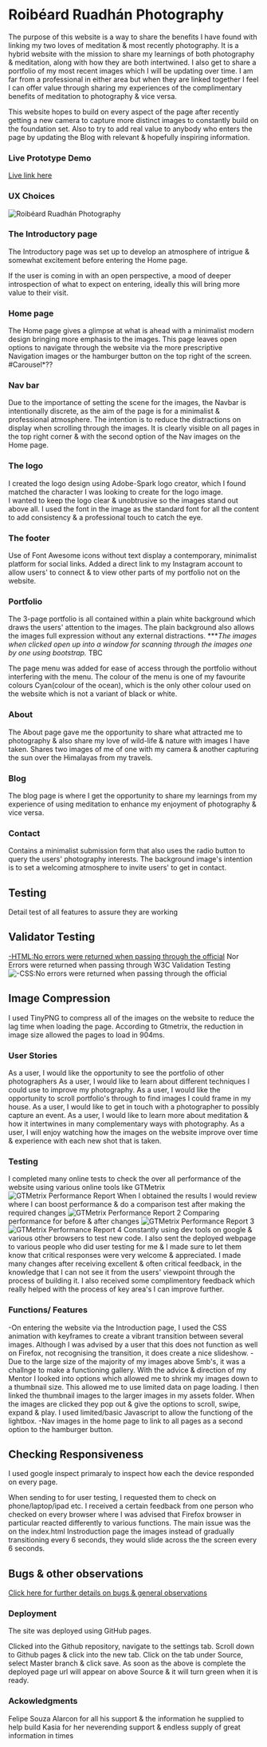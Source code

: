 # Roibéard Ruadhán Photography

The purpose of this website is a way to share the benefits I have found with linking my two loves of meditation & most recently photography. It is a hybrid website with the mission to share my learnings of both photography & meditation, along with how they are both intertwined. I also get to share a portfolio of my most recent images which I will be updating over time. 
I am far from a professional in either area but when they are linked together I feel I can offer value through sharing my experiences of the complimentary benefits of meditation to photography & vice versa.

This website hopes to build on every aspect of the page after recently getting a new camera to capture more distinct images to constantly build on the foundation set. Also to try to add real value to anybody who enters the page by updating the Blog with relevant & hopefully inspiring information. 
### Live Prototype Demo
[Live link here](https://roibeard-ruadhan.github.io/Roibeard-Ruadhan-Photography/)

### UX Choices
![Roibéard Ruadhán Photography](assets/readme-files/responsive-image.png) 

### The Introductory page
The Introductory page was set up to develop an atmosphere of intrigue & somewhat excitement before entering the Home page.

If the user is coming in with an open perspective, a mood of deeper introspection of what to expect on entering, ideally this will bring more value to their visit. 

### Home page
The Home page gives a glimpse at what is ahead with a minimalist modern design bringing more emphasis to the images.
This page leaves open options to navigate through the website via the more prescriptive Navigation images or the hamburger button on the top right of the screen.
#Carousel*?? 

### Nav bar
Due to the importance of setting the scene for the images, the Navbar is intentionally discrete, as the aim of the page is for a minimalist & professional atmosphere. The intention is to reduce the distractions on display when scrolling through the images. 
It is clearly visible on all pages in the top right corner & with the second option of the Nav images on the Home page.

### The logo 
I created the logo design using Adobe-Spark logo creator, which I found matched the character I was looking to create for the logo image.  
I wanted to keep the logo clear & unobtrusive so the images stand out above all.
I used the font in the image as the standard font for all the content to add consistency & a professional touch to catch the eye.

### The footer
Use of Font Awesome icons without text display a contemporary, minimalist platform for social links.
Added a direct link to my Instagram account to allow users' to connect & to view other parts of my portfolio not on the website.

### Portfolio 
The 3-page portfolio is all contained within a plain white background which draws the users' attention to the images. The plain background also allows the images full expression without any external distractions.
****The images when clicked open up into a window for scanning through the images one by one using bootstrap.* TBC

The page menu was added for ease of access through the portfolio without interfering with the menu.
The colour of the menu is one of my favourite colours Cyan(colour of the ocean), which is the only other colour used on the website which is not a variant of black or white. 

### About
The About page gave me the opportunity to share what attracted me to photography & also share my love of wild-life & nature with images I have taken. 
Shares two images of me of one with my camera & another capturing the sun over the Himalayas from my travels.

### Blog
The blog page is where I get the opportunity to share my learnings from my experience of using meditation to enhance my enjoyment of photography & vice versa.
### Contact
Contains a minimalist submission form that also uses the radio button to query the users' photography interests.
The background image's intention is to set a welcoming atmosphere to invite users' to get in contact.
## Testing
Detail test of all features to assure they are working

## Validator Testing

[-HTML:No errors were returned when passing through the official](assets/validator-testing/html)
Nor Errors were returned when passing through W3C Validation Testing
![-CSS:No errors were returned when passing through the official](assets/readme-files/css-val.png)

## Image Compression
I used TinyPNG to compress all of the images on the website to reduce the lag time when loading the page. 
According to Gtmetrix, the reduction in image size allowed the pages to load in 904ms.

### User Stories 
As a user, I would like the opportunity to see the portfolio of other photographers 
As a user, I would like to learn about different techniques I could use to improve my photography.
As a user, I would like the opportunity to scroll portfolio's through to find images I could frame in my house.
As a user, I would like to get in touch with a photographer to possibly capture an event.
As a user, I would like to learn more about meditation & how it intertwines in many complementary ways with photography.
As a user, I will enjoy watching how the images on the website improve over time & experience with each new shot that is taken.

### Testing
I completed many online tests to check the over all performance of the website using various online tools like GTMetrix 
 ![GTMetrix Performance Report](assets/readme-files/gtmetrix-speed-test.png) 
When I obtained the results I would review where I can boost performance & do a comparison test after making the required changes
![GTMetrix Performance Report 2](assets/readme-files/gtmetrix-speed-test.png)
Comparing performance for before & after changes
![GTMetrix Performance Report 3](assets/readme-files/compare-performance.png)
![GTMetrix Performance Report 4](assets/readme-files/gtmetrix-grade.png)
Constantly using dev tools on google & various other browsers to test new code.
I also sent the deployed webpage to various people who did user testing for me & I made sure to let them know that critical responses were very welcome & appreciated. I made many changes after receiving excellent & often critical feedback, in the knowledge that I can not see it from the users' viewpoint through the process of building it. I also received some complimentory feedback which really helped with the process of key area's I can improve further.  

### Functions/ Features
-On entering the website via the Introduction page, I used the CSS animation with keyframes to create a vibrant transition between several images. Although I was advised by a user that this does not function as well on Firefox, not recognising the transition, it does create a
nice slideshow.
-Due to the large size of the majority of my images above 5mb's, it was a challnge to make a functioning gallery. With the advice & direction of my Mentor I looked into options which allowed me to shrink my images down to a thumbnail size. This allowed me to use limited data
on page loading. I then linked the thumbnail images to the larger images in my assets folder. When the images are clicked they pop out & give the
options to scroll, swipe, expand & play. I used limited/basic Javascript to allow the functiong of the lightbox. 
-Nav images in the home page to link to all pages as a second option to the hamburger button.

## Checking Responsiveness
I used google inspect primaraly to inspect how each the device responded on every page. 

When sending to for user testing, I requested them to check on phone/laptop/ipad etc. I received a certain feedback from one person who checked on every browser where I was advised that Firefox browser in particular reacted differently to various functions. The main issue was the on the index.html Instroduction page the images instead of gradually transitioning every 6 seconds, they would slide across the the screen every 6 seconds.

## Bugs & other observations
[Click here for further details on bugs & general observations](/assets/readme-files/bugs-other.md)

### Deployment
The site was deployed using GitHub pages. 

Clicked into the Github repository, navigate to the settings tab.
Scroll down to Github pages & click into the new tab.
Click on the tab under Source, select Master branch & click save. 
As soon as the above is complete the deployed page url will appear on above Source & it will turn green when it is ready.

### Ackowledgments
Felipe Souza Alarcon for all his support & the information he supplied to help build
Kasia for her neverending support & endless supply of great information in times











